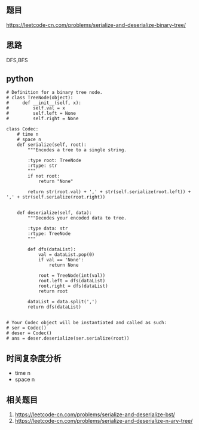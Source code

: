 ## 题目
https://leetcode-cn.com/problems/serialize-and-deserialize-binary-tree/

## 思路
DFS,BFS

## python
```python3
# Definition for a binary tree node.
# class TreeNode(object):
#     def __init__(self, x):
#         self.val = x
#         self.left = None
#         self.right = None

class Codec:
    # time n 
    # space n
    def serialize(self, root):
        """Encodes a tree to a single string.
        
        :type root: TreeNode
        :rtype: str
        """
        if not root:
            return "None"
        
        return str(root.val) + ',' + str(self.serialize(root.left)) + ',' + str(self.serialize(root.right))
        

    def deserialize(self, data):
        """Decodes your encoded data to tree.
        
        :type data: str
        :rtype: TreeNode
        """
        
        def dfs(dataList):
            val = dataList.pop(0)
            if val == 'None':
                return None
            
            root = TreeNode(int(val))
            root.left = dfs(dataList)
            root.right = dfs(dataList)
            return root
        
        dataList = data.split(',')
        return dfs(dataList)
        

# Your Codec object will be instantiated and called as such:
# ser = Codec()
# deser = Codec()
# ans = deser.deserialize(ser.serialize(root))
```

## 时间复杂度分析
* time n
* space n
## 相关题目
1. https://leetcode-cn.com/problems/serialize-and-deserialize-bst/
2. https://leetcode-cn.com/problems/serialize-and-deserialize-n-ary-tree/
